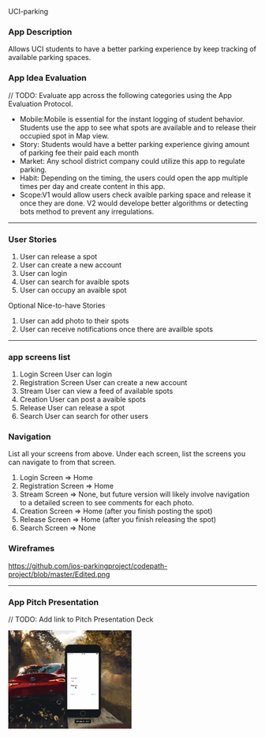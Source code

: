 UCI-parking

### App Description
Allows UCI students to have a better parking experience by keep tracking of available parking spaces. 

### App Idea Evaluation
// TODO: Evaluate app across the following categories using the App Evaluation Protocol.

- Mobile:Mobile is essential for the instant logging of student behavior. Students use the app to see what spots are available and to release their occupied spot in Map view. 
- Story: Students would have a better parking experience giving amount of parking fee their paid each month
- Market: Any school district company could utilize this app to regulate parking. 
- Habit: Depending on the timing, the users could open the app multiple times per day and create content in this app.
- Scope:V1 would allow users check avaible parking space and release it once they are done. V2 would develope better algorithms or detecting bots method to prevent any irregulations.

---

### User Stories

1. User can release a spot
2. User can create a new account
3. User can login
4. User can search for avaible spots
5. User can occupy an avaible spot 

Optional Nice-to-have Stories

1. User can add photo to their spots
2. User can receive notifications once there are availble spots


---
### app screens list
1. Login Screen
  User can login
2. Registration Screen
  User can create a new account
3. Stream
  User can view a feed of available spots
4. Creation
  User can post a avaible spots
5. Release
  User can release a spot
6. Search
  User can search for other users

### Navigation


List all your screens from above. Under each screen, list the screens you can navigate to from that screen.

1. Login Screen
=> Home
2. Registration Screen
=> Home
3. Stream Screen
=> None, but future version will likely involve navigation to a detailed screen to see comments for each photo.
4. Creation Screen
=> Home (after you finish posting the spot)
5. Release Screen
=> Home (after you finish releasing the spot)
6. Search Screen
=> None


### Wireframes
https://github.com/ios-parkingproject/codepath-project/blob/master/Edited.png

---

### App Pitch Presentation
// TODO: Add link to Pitch Presentation Deck

<img src="https://github.com/ios-parkingproject/codepath-project/blob/master/parking%20app.gif" width=250><br>
